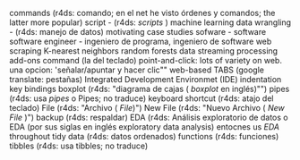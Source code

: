 commands (r4ds: comando; en el net he visto órdenes y comandos; the latter more popular)
script - (r4ds: _scripts_ )
machine learning
data wrangling - (r4ds: manejo de datos)
motivating case studies
sofware - software
software engineer - ingeniero de programa, ingeniero de software
web scraping
K-nearest neighbors
random forests
data streaming processing
add-ons
command (la del teclado)
point-and-click: lots of variety on web. una opcion: 'señalar/apuntar y hacer clic""
web-based
TABS (google translate: pestañas)
Integrated Development Environmet (IDE)
indentation
key bindings
boxplot (r4ds: "diagrama de cajas ( _boxplot_ en inglés)"")
pipes (r4ds: usa _pipes_ o Pipes; no traduce)
keyboard shortcut (r4ds: atajo del teclado)
File (r4ds: "Archivo ( _File_)")
New File (r4ds: "Nuevo Archivo ( _New File_ )")
backup  (r4ds: respaldar)
EDA (r4ds: Análisis exploratorio de datos o EDA (por sus siglas en inglés exploratory data analysis) entocnes us _EDA_ throughout
tidy data (r4ds: datos ordenados)
functions (r4ds: funciones)
tibbles (r4ds: usa tibbles; no traduce)